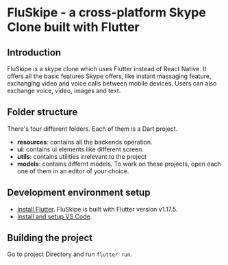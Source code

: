 # FluSkipe - a cross-platform Skype Clone built with Flutter

## Introduction

FluSkipe is a skype clone which uses Flutter instead of React Native. It offers all the basic features Skype offers, like instant massaging feature, exchanging video and voice calls between mobile devices. Users can also exchange voice, video, images and text.

## Folder structure

There's four different folders. Each of them is a Dart project.

* **resources**: contains all the backends operation.
* **ui**: contains ui elements like different screen.
* **utils**: contains utilities irrelevant to the project
* **models**: contains differnt models.
To work on these projects, open each one of them in an editor of your choice.

## Development environment setup

* [Install Flutter](https://flutter.dev/docs/get-started/install/windows). FluSkipe is built with Flutter version v1.17.5.
* [Install and setup VS Code](https://flutter.dev/docs/get-started/editor#:~:text=Start%20VS%20Code.,the%20list%2C%20and%20click%20Install.).

## Building the project
Go to project Directory and run  `flutter run`.